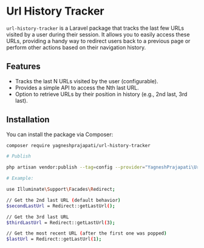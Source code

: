 # Url History Tracker

`url-history-tracker` is a Laravel package that tracks the last few URLs visited by a user during their session. It allows you to easily access these URLs, providing a handy way to redirect users back to a previous page or perform other actions based on their navigation history.

## Features

- Tracks the last N URLs visited by the user (configurable).
- Provides a simple API to access the Nth last URL.
- Option to retrieve URLs by their position in history (e.g., 2nd last, 3rd last).

## Installation

You can install the package via Composer:

```bash
composer require yagneshprajapati/url-history-tracker

# Publish

php artisan vendor:publish --tag=config --provider="YagneshPrajapati\UrlHistoryTracker\UrlHistoryTrackerServiceProvider"

# Example:

use Illuminate\Support\Facades\Redirect;

// Get the 2nd last URL (default behavior)
$secondLastUrl = Redirect::getLastUrl();

// Get the 3rd last URL
$thirdLastUrl = Redirect::getLastUrl(3);

// Get the most recent URL (after the first one was popped)
$lastUrl = Redirect::getLastUrl(1);